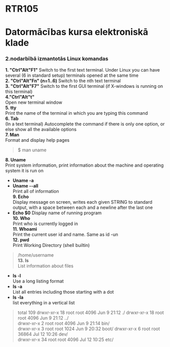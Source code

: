 # RTR105  
# Datormācības kursa elektroniskā klade  
### 2.nodarbībā izmantotās Linux komandas


**1. "Ctrl"Alt"F1"**
Switch to the first text terminal. Under Linux you can have several (6 in standard setup) terminals opened at the same time  
**2. "Ctrl"Alt"Fn" (n=1..6)**
Switch to the nth text terminal  
**3. "Ctrl"Alt"F7"**
 Switch to the first GUI terminal (if X-windows is running on this terminal)  
**4."Ctrl"Alt"t"**  
Open new terminal window  
**5. tty**  
Print the name of the terminal in which you are typing this command  
**6. Tab**  
(In a text terminal) Autocomplete the command  if there is only one option, or else show all the available options   
**7. Man**  
 Format and display help pages
 > $ man uname  
 
**8. Uname**  
Print system information, print information about the machine and operating system it is run on
* **Uname -a** 
* **Uname --all**  
Print all of information   
**9. Echo**   
Display message on screen, writes each given STRING to standard output, with a space between each and a newline after the last one
* **Echo $0**
Display name of running program   
**10. Who**   
Print who is currently logged in   
**11. Whoami**  
Print the current user id and name. Same as id -un   
**12. pwd**  
Print Working Directory (shell builtin)
> /home/username  
**13. ls**  
List information about files
* **ls -l**          
 Use a long listing format    
* **ls -a**          
  List all entries including those starting with a dot  
* **ls -la**          
  list everything in a vertical list  
 > total 109
drwxr-xr-x 18 root root 4096 Jun 9 21:12 ./ 
drwxr-xr-x 18 root root 4096 Jun 9 21:12 ../  
drwxr-xr-x 2 root root 4096 Jun 9 21:14 bin/  
drwxr-xr-x 3 root root 1024 Jun 9 20:32 boot/ 
drwxr-xr-x 6 root root 36864 Jul 12 10:26 dev/  
drwxr-xr-x 34 root root 4096 Jul 12 10:25 etc/  
 
  





